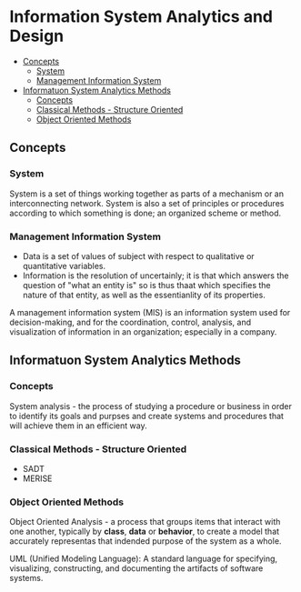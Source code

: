# Information System Analytics and Design

- [Concepts](#concepts)
  - [System](#system)
  - [Management Information System](#management-information-system)
- [Informatuon System Analytics Methods](#informatuon-system-analytics-methods)
  - [Concepts](#concepts-1)
  - [Classical Methods - Structure Oriented](#classical-methods---structure-oriented)
  - [Object Oriented Methods](#object-oriented-methods)

## Concepts

### System

System is a set of things working together as parts of a mechanism or an interconnecting network. System is also a set of principles or procedures according to which something is done; an organized scheme or method.

### Management Information System

- Data is a set of values of subject with respect to qualitative or quantitative variables.
- Information is the resolution of uncertainly; it is that which answers the question of "what an entity is" so is thus thaat which specifies the nature of that entity, as well as the essentianlity of its properties.

A management information system (MIS) is an information system used for decision-making, and for the coordination, control, analysis, and visualization of information in an organization; especially in a company.

## Informatuon System Analytics Methods

### Concepts

System analysis - the process of studying a procedure or business in order to identify its goals and purpses and create systems and procedures that will achieve them in an efficient way.

### Classical Methods - Structure Oriented

- SADT
- MERISE

### Object Oriented Methods

Object Oriented Analysis - a process that groups items that interact with one another, typically by **class**, **data** or **behavior**, to create a model that accurately representas that indended purpose of the system as a whole.

UML (Unified Modeling Language): A standard language for specifying, visualizing, constructing, and documenting the artifacts of software systems.
